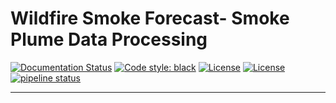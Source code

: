 # Wildfire Smoke Forecast- Smoke Plume Data Processing

[![Documentation Status](https://readthedocs.org/projects/smoke/badge/?version=latest)](https://smoke.readthedocs.io/en/latest/?badge=latest)
[![Code style: black](https://img.shields.io/badge/code%20style-black-000000.svg)](https://github.com/psf/black)
[![License](https://img.shields.io/badge/license-Apache%202-cb2533.svg)](https://opensource.org/licenses/Apache-2.0)
[![License](https://img.shields.io/badge/python-3.7+-blue.svg)](https://docs.python.org/3.8/)
[![pipeline status](https://gitlab.math.ubc.ca/smoke/smoke/badges/master/pipeline.svg)](https://gitlab.math.ubc.ca/smoke/smoke/commits/master)
___
